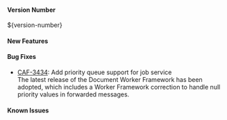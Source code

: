 
#### Version Number
${version-number}

#### New Features

#### Bug Fixes
- [CAF-3434](https://jira.autonomy.com/browse/CAF-3434):  Add priority queue support for job service  
  The latest release of the Document Worker Framework has been adopted, which includes a Worker Framework correction to handle null priority values in forwarded messages.

#### Known Issues

